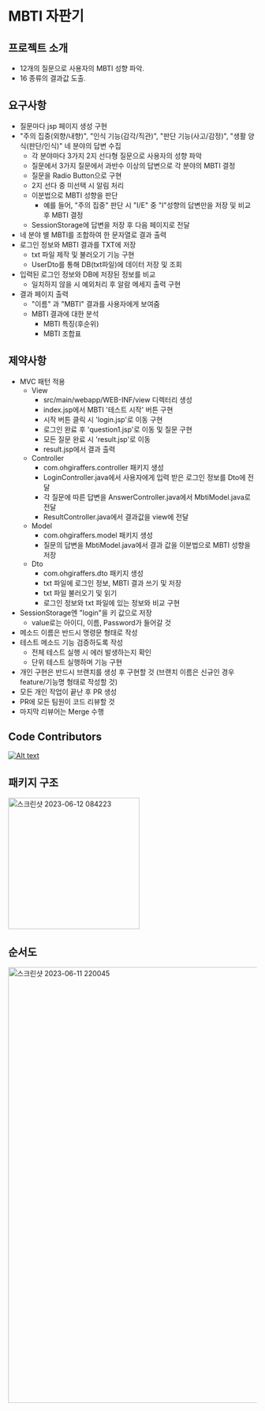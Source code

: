 # MBTI 자판기

## 프로젝트 소개
- 12개의 질문으로 사용자의 MBTI 성향 파악.
- 16 종류의 결과값 도출.

## 요구사항
- 질문마다 jsp 페이지 생성 구현
- "주의 집중(외향/내향)", "인식 기능(감각/직관)", "판단 기능(사고/감정)", "생활 양식(판단/인식)" 네 분야의 답변 수집
  - 각 분야마다 3가지 2지 선다형 질문으로 사용자의 성향 파악
  - 질문에서 3가지 질문에서 과반수 이상의 답변으로 각 분야의 MBTI 결정
  - 질문을 Radio Button으로 구현
  - 2지 선다 중 미선택 시 알림 처리
  - 이분법으로 MBTI 성향을 판단
    - 예를 들어, "주의 집중" 판단 시 "I/E" 중 "I"성향의 답변만을 저장 및 비교 후 MBTI 결정
  - SessionStorage에 답변을 저장 후 다음 페이지로 전달
- 네 분야 별 MBTI를 조합하여 한 문자열로 결과 출력
- 로그인 정보와 MBTI 결과를 TXT에 저장
  - txt 파일 제작 및 불러오기 기능 구현
  - UserDto를 통해 DB(txt파일)에 데이터 저장 및 조회
- 입력된 로그인 정보와 DB에 저장된 정보를 비교
  - 일치하지 않을 시 예외처리 후 알람 메세지 출력 구현
- 결과 페이지 출력
  - "이름" 과 "MBTI" 결과를 사용자에게 보여줌
  - MBTI 결과에 대한 분석
    - MBTI 특징(후순위) 
    - MBTI 조합표

## 제약사항
- MVC 패턴 적용
  - View
    - src/main/webapp/WEB-INF/view 디렉터리 생성
    - index.jsp에서 MBTI '테스트 시작' 버튼 구현
    - 시작 버튼 클릭 시 'login.jsp'로 이동 구현
    - 로그인 완료 후 'question1.jsp'로 이동 및 질문 구현
    - 모든 질문 완료 시 'result.jsp'로 이동
    - result.jsp에서 결과 출력
  - Controller
    - com.ohgiraffers.controller 패키지 생성
    - LoginController.java에서 사용자에게 입력 받은 로그인 정보를 Dto에 전달
    - 각 질문에 따른 답변을 AnswerController.java에서 MbtiModel.java로 전달
    - ResultController.java에서 결과값을 view에 전달
  - Model
    - com.ohgiraffers.model 패키지 생성
    - 질문의 답변을 MbtiModel.java에서 결과 값을 이분법으로 MBTI 성향을 저장
  - Dto
    - com.ohgiraffers.dto 패키지 생성
    - txt 파일에 로그인 정보, MBTI 결과 쓰기 및 저장
    - txt 파일 불러오기 및 읽기
    - 로그인 정보와 txt 파일에 있는 정보와 비교 구현
- SessionStorage엔 "login"을 키 값으로 저장
  - value로는 아이디, 이름, Password가 들어갈 것  
- 메소드 이름은 반드시 명령문 형태로 작성
- 테스트 메소드 기능 검증하도록 작성
  - 전체 테스트 실행 시 에러 발생하는지 확인
  - 단위 테스트 실행하며 기능 구현
- 개인 구현은 반드시 브랜치를 생성 후 구현할 것
  (브랜치 이름은 신규인 경우 feature/기능명 형태로 작성할 것)
- 모든 개인 작업이 끝난 후 PR 생성
- PR에 모든 팀원이 코드 리뷰할 것
- 마지막 리뷰어는 Merge 수행

## Code Contributors
[![Alt text](https://avatars.githubusercontent.com/u/88484476?v=4)](https://github.com/Dylan-SonJungin)


## 패키지 구조
<img width="266" alt="스크린샷 2023-06-12 084223" src="https://github.com/MTVS-Server/finalProject/assets/88484476/dac4e31e-9591-4b15-810b-e72731c5bca2">


## 순서도

<img width="882" alt="스크린샷 2023-06-11 220045" src="https://github.com/MTVS-Server/finalProject/assets/88484476/3db2e48e-4e52-412d-92de-69a461d745d1">



